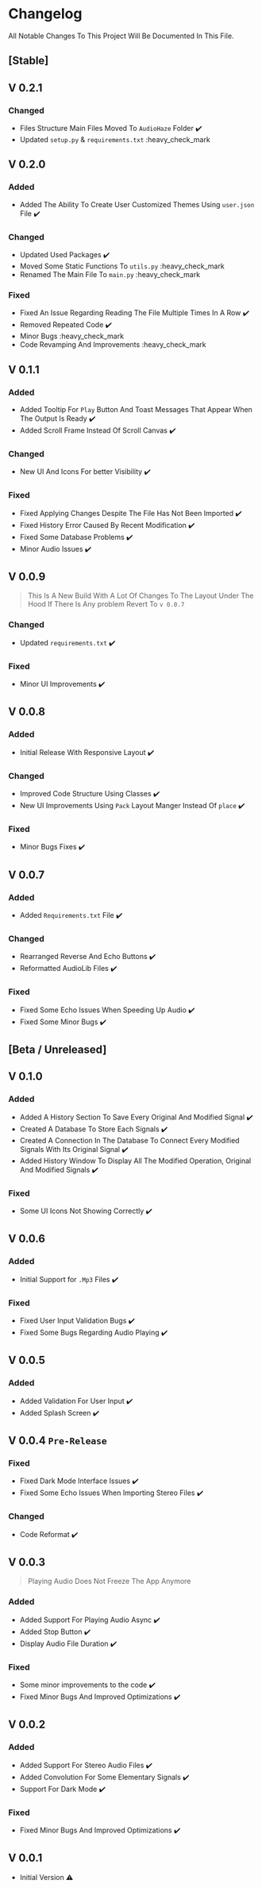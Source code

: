 # Changelog

All Notable Changes To This Project Will Be Documented In This File.

## [Stable]

## V 0.2.1

### Changed

* Files Structure Main Files Moved To `AudioHaze` Folder :heavy_check_mark:
* Updated `setup.py` & `requirements.txt` :heavy_check_mark

## V 0.2.0

### Added

* Added The Ability To Create User Customized Themes Using `user.json` File :heavy_check_mark:

### Changed

* Updated Used Packages :heavy_check_mark:
* Moved Some Static Functions To `utils.py` :heavy_check_mark
* Renamed The Main File To `main.py` :heavy_check_mark

### Fixed

* Fixed An Issue Regarding Reading The File Multiple Times In A Row :heavy_check_mark:
* Removed Repeated Code :heavy_check_mark:
* Minor Bugs :heavy_check_mark
* Code Revamping And Improvements :heavy_check_mark

## V 0.1.1

### Added

* Added Tooltip For `Play` Button And Toast Messages That Appear When The Output Is Ready :heavy_check_mark:
* Added Scroll Frame Instead Of Scroll Canvas :heavy_check_mark:

### Changed

* New UI And Icons For better Visibility :heavy_check_mark:

### Fixed

* Fixed Applying Changes Despite The File Has Not Been Imported :heavy_check_mark:
* Fixed History Error Caused By Recent Modification :heavy_check_mark:
* Fixed Some Database Problems :heavy_check_mark:
* Minor Audio Issues :heavy_check_mark:

## V 0.0.9

> This Is A New Build With A Lot Of Changes To The Layout Under The Hood If There Is Any problem Revert To `v 0.0.7`

### Changed

* Updated `requirements.txt` :heavy_check_mark:

### Fixed

* Minor UI Improvements :heavy_check_mark:

## V 0.0.8

### Added

* Initial Release With Responsive Layout :heavy_check_mark:

### Changed

* Improved Code Structure Using Classes :heavy_check_mark:
* New UI Improvements Using `Pack` Layout Manger Instead Of `place` :heavy_check_mark:

### Fixed

* Minor Bugs Fixes :heavy_check_mark:

## V 0.0.7

### Added

* Added `Requirements.txt` File :heavy_check_mark:

### Changed

* Rearranged Reverse And Echo Buttons :heavy_check_mark:
* Reformatted AudioLib Files :heavy_check_mark:

### Fixed

* Fixed Some Echo Issues When Speeding Up Audio :heavy_check_mark:
* Fixed Some Minor Bugs :heavy_check_mark:

## [Beta / Unreleased]

## V 0.1.0

### Added

* Added A History Section To Save Every Original And Modified Signal :heavy_check_mark:
* Created A Database To Store Each Signals :heavy_check_mark:
* Created A Connection In The Database To Connect Every Modified Signals With Its Original Signal :heavy_check_mark:
* Added History Window To Display All The Modified Operation, Original And Modified Signals :heavy_check_mark:

### Fixed

* Some UI Icons Not Showing Correctly :heavy_check_mark:

## V 0.0.6

### Added

* Initial Support for `.Mp3` Files :heavy_check_mark:

### Fixed

* Fixed User Input Validation Bugs :heavy_check_mark:
* Fixed Some Bugs Regarding Audio Playing :heavy_check_mark:

## V 0.0.5

### Added

* Added Validation For User Input :heavy_check_mark:
* Added Splash Screen :heavy_check_mark:

## V 0.0.4  `Pre-Release`

### Fixed

* Fixed Dark Mode Interface Issues :heavy_check_mark:
* Fixed Some Echo Issues When Importing Stereo Files :heavy_check_mark:

### Changed

* Code Reformat :heavy_check_mark:

## V 0.0.3

> Playing Audio Does Not Freeze The App Anymore

### Added

* Added Support For Playing Audio Async :heavy_check_mark:
* Added Stop Button :heavy_check_mark:
* Display Audio File Duration :heavy_check_mark:

### Fixed

* Some minor improvements to the code :heavy_check_mark:
* Fixed Minor Bugs And Improved Optimizations :heavy_check_mark:

## V 0.0.2

### Added

* Added Support For Stereo Audio Files :heavy_check_mark:
* Added Convolution For Some Elementary Signals :heavy_check_mark:
* Support For Dark Mode :heavy_check_mark:

### Fixed

* Fixed Minor Bugs And Improved Optimizations :heavy_check_mark:

## V 0.0.1

* Initial Version :warning: